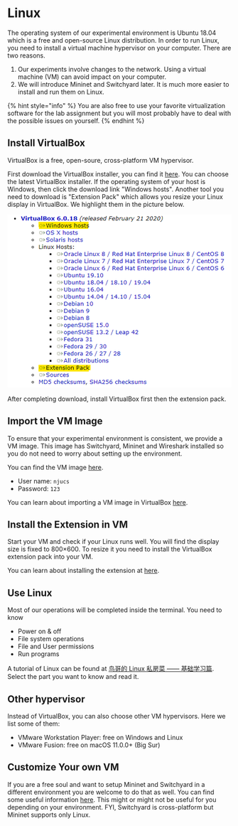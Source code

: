 # Linux

The operating system of our experimental environment is Ubuntu 18.04 which is a free and open-source Linux distribution. In order to run Linux, you need to install a virtual machine hypervisor on your computer. There are two reasons.

1. Our experiments involve changes to the network. Using a virtual machine \(VM\) can avoid impact on your computer.
2. We will introduce Mininet and Switchyard later. It is much more easier to install and run them on Linux.

{% hint style="info" %}
You are also free to use your favorite virtualization software for the lab assignment but you will most probably have to deal with the possible issues on yourself.
{% endhint %}

## Install VirtualBox

VirtualBox is a free, open-soure, cross-platform VM hypervisor.

First download the VirtualBox installer, you can find it [here](https://www.virtualbox.org/wiki/Download_Old_Builds_6_0). You can choose the latest VirtualBox installer. If the operating system of your host is Windows, then click the download link "Windows hosts". Another tool you need to download is "Extension Pack" which allows you resize your Linux display in VirtualBox. We highlight them in the picture below.

![VirtualBox download](../../.gitbook/assets/vb-download.png)

After completing download, install VirtualBox first then the extension pack.

## Import the VM Image

To ensure that your experimental environment is consistent, we provide a VM image. This image has Switchyard, Mininet and Wireshark installed so you do not need to worry about setting up the environment.

You can find the VM image [here](https://box.nju.edu.cn/d/f334d2c3bd4446b68003/).

* User name: `njucs`
* Password: `123`

You can learn about importing a VM image in VirtualBox [here](https://docs.oracle.com/cd/E36500_01/E36513/html/qs-import-vm.html).

## Install the Extension in VM

Start your VM and check if your Linux runs well. You will find the display size is fixed to 800×600. To resize it you need to install the VirtualBox extension pack into your VM.

You can learn about installing the extension at [here](https://docs.oracle.com/en/virtualization/virtualbox/6.0/user/intro-installing.html).

## Use Linux

Most of our operations will be completed inside the terminal. You need to know

* Power on & off
* File system operations
* File and User permissions
* Run programs

A tutorial of Linux can be found at [鸟哥的 Linux 私房菜 —— 基础学习篇](http://cn.linux.vbird.org/linux_basic/linux_basic.php). Select the part you want to know and read it.

## Other hypervisor

Instead of VirtualBox, you can also choose other VM hypervisors. Here we list some of them:

* VMware Workstation Player: free on Windows and Linux
* VMware Fusion: free on macOS 11.0.0+ \(Big Sur\)

## Customize Your own VM

If you are a free soul and want to setup Mininet and Switchyard in a different environment you are welcome to do that as well. You can find some useful information [here](../../appendix/environment-setup.md). This might or might not be useful for you depending on your environment. FYI, Switchyard is cross-platform but Mininet supports only Linux.

